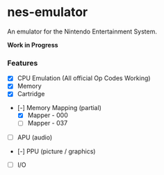 # nes-emulator

An emulator for the Nintendo Entertainment System. 

**Work in Progress**

### Features

- [x] CPU Emulation (All official Op Codes Working)
- [x] Memory
- [x] Cartridge
- [-] Memory Mapping (partial)
  - [x] Mapper - 000
  - [ ] Mapper - 037
- [ ] APU (audio)
- [-] PPU (picture / graphics)
- [ ] I/O
